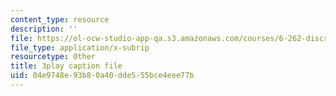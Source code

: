 ```yaml
---
content_type: resource
description: ''
file: https://ol-ocw-studio-app-qa.s3.amazonaws.com/courses/6-262-discrete-stochastic-processes-spring-2011/04e9748e93b80a40dde555bce4eee77b_cE6OD7DkCSU.srt
file_type: application/x-subrip
resourcetype: Other
title: 3play caption file
uid: 04e9748e-93b8-0a40-dde5-55bce4eee77b
---
```

